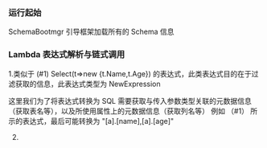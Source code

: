 ﻿

### 运行起始

SchemaBootmgr 引导框架加载所有的 Schema 信息


### Lambda 表达式解析与链式调用

1.类似于 (#1) Select(t=>new {t.Name,t.Age}) 的表达式，此类表达式目的在于过滤获取的信息，此表达式类型为 NewExpression

这里我们为了将表达式转换为 SQL 需要获取与传入参数类型关联的元数据信息（获取表名等），以及所使用属性上的元数据信息（获取列名等）
例如 （#1） 所示的表达式，最后可能转换为  "[a].[name],[a].[age]"

2.


